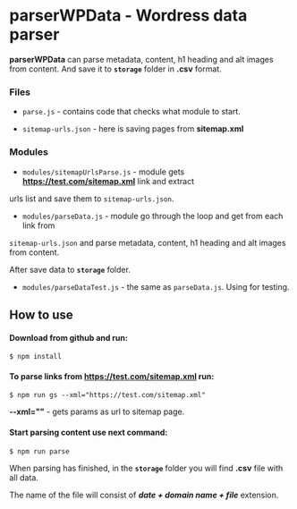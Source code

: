 # parserWPData - Wordress data parser

**parserWPData** can parse metadata, content, h1 heading and alt images from content.
And save it to **`storage`** folder in **.csv** format.

### Files

- `parse.js` - contains code that checks what module to start.

- `sitemap-urls.json` - here is saving pages from **sitemap.xml**

### Modules

- `modules/sitemapUrlsParse.js` - module gets **https://test.com/sitemap.xml** link and extract

urls list and save them to `sitemap-urls.json`.

- `modules/parseData.js` - module go through the loop and get from each link from

`sitemap-urls.json` and parse metadata, content, h1 heading and alt images from content.

After save data to **`storage`** folder.

- `modules/parseDataTest.js` - the same as `parseData.js`. Using for testing.

## How to use

#### Download from github and run:

`$ npm install`

#### To parse links from **https://test.com/sitemap.xml** run:

`$ npm run gs --xml="https://test.com/sitemap.xml"`

**--xml=""** - gets params as url to sitemap page.

#### Start parsing content use next command:

`$ npm run parse`

When parsing has finished, in the **`storage`** folder you will find **.csv** file with all data.

The name of the file will consist of **_date + domain name + file_** extension.
